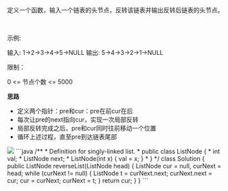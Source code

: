 定义一个函数，输入一个链表的头节点，反转该链表并输出反转后链表的头节点。

 

示例:

输入: 1->2->3->4->5->NULL
输出: 5->4->3->2->1->NULL
 

限制：

0 <= 节点个数 <= 5000

**思路**
* 定义两个指针：pre和cur：pre在前cur在后
* 每次让pre的next指向cur，实现一次局部反转
* 局部反转完成之后，pre和cur同时往前移动一个位置
* 循环上述过程，直至pre到达链表尾部
<img src="https://pic.leetcode-cn.com/9ce26a709147ad9ce6152d604efc1cc19a33dc5d467ed2aae5bc68463fdd2888.gif">
```java
/**
 * Definition for singly-linked list.
 * public class ListNode {
 *     int val;
 *     ListNode next;
 *     ListNode(int x) { val = x; }
 * }
 */
class Solution {
    public ListNode reverseList(ListNode head) {
        ListNode cur = null, curNext = head;
        while (curNext != null) {
            ListNode t = curNext.next;
            curNext.next = cur;
            cur = curNext;
            curNext = t;
        }
        return cur;
    }
}
```